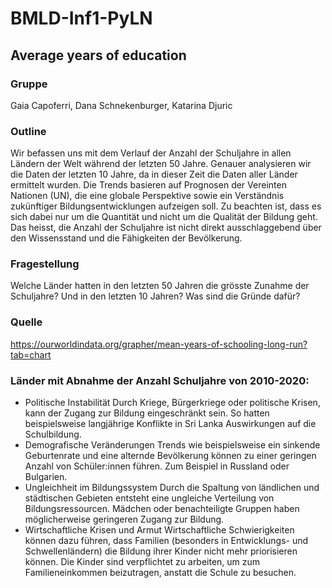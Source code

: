 # BMLD-Inf1-PyLN

## Average years of education

### Gruppe

Gaia Capoferri, Dana Schnekenburger, Katarina Djuric

### Outline

Wir befassen uns mit dem Verlauf der Anzahl der Schuljahre in allen Ländern der Welt während der letzten 50 Jahre. Genauer analysieren wir die Daten der letzten 10 Jahre, da in dieser Zeit die Daten aller Länder ermittelt wurden. Die Trends basieren auf Prognosen der Vereinten Nationen (UN), die eine globale Perspektive sowie ein Verständnis zukünftiger Bildungsentwicklungen aufzeigen soll. Zu beachten ist, dass es sich dabei nur um die Quantität und nicht um die Qualität der Bildung geht. Das heisst, die Anzahl der Schuljahre ist nicht direkt ausschlaggebend über den Wissensstand und die Fähigkeiten der Bevölkerung.

### Fragestellung

Welche Länder hatten in den letzten 50 Jahren die grösste Zunahme der Schuljahre? 
Und in den letzten 10 Jahren? Was sind die Gründe dafür?

### Quelle

https://ourworldindata.org/grapher/mean-years-of-schooling-long-run?tab=chart

### Länder mit Abnahme der Anzahl Schuljahre von 2010-2020:

- Politische Instabilität
Durch Kriege, Bürgerkriege oder politische Krisen, kann der Zugang zur Bildung eingeschränkt sein. So hatten beispielsweise langjährige Konflikte in Sri Lanka Auswirkungen auf die Schulbildung.
- Demografische Veränderungen
Trends wie beispielsweise ein sinkende Geburtenrate und eine alternde Bevölkerung können zu einer geringen Anzahl von Schüler:innen führen. Zum Beispiel in Russland oder Bulgarien.
- Ungleichheit im Bildungssystem
Durch die Spaltung von ländlichen und städtischen Gebieten entsteht eine ungleiche Verteilung von Bildungsressourcen. Mädchen oder benachteiligte Gruppen haben möglicherweise geringeren Zugang zur Bildung.
- Wirtschaftliche Krisen und Armut
Wirtschaftliche Schwierigkeiten können dazu führen, dass Familien (besonders in Entwicklungs- und Schwellenländern) die Bildung ihrer Kinder nicht mehr priorisieren können. Die Kinder sind verpflichtet zu arbeiten, um zum Familieneinkommen beizutragen, anstatt die Schule zu besuchen.